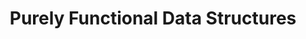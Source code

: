 ---
title: Purely Functional Data Structures
paper-url: https://www.cs.cmu.edu/~rwh/theses/okasaki.pdf
authors:
- Chris Okasaki
type: paper
tags:
- data structures
doHaskell-type: dissertation
dohaskell-year: 1996
---